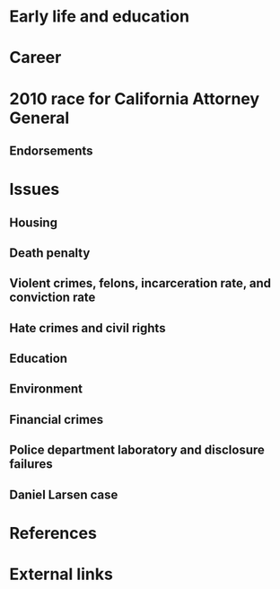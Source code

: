 # 
# Early life and education
# Career
# 2010 race for California Attorney General
## Endorsements
# Issues
## Housing
## Death penalty
## Violent crimes, felons, incarceration rate, and conviction rate
## Hate crimes and civil rights
## Education
## Environment
## Financial crimes
## Police department laboratory and disclosure failures
## Daniel Larsen case
# References
# External links